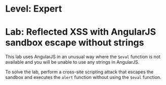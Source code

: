 # Level: Expert

# Lab: Reflected XSS with AngularJS sandbox escape without strings

This lab uses AngularJS in an unusual way where the `$eval` function is not available and you will be unable to use any strings in AngularJS.

To solve the lab, perform a cross-site scripting attack that escapes the sandbox and executes the `alert` function without using the `$eval` function.

